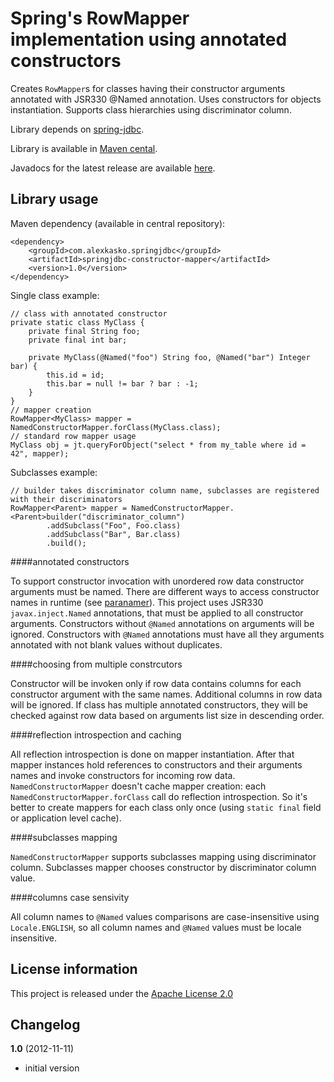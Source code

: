 Spring's RowMapper implementation using annotated constructors
==============================================================

Creates `RowMapper`s for classes having their constructor arguments annotated with JSR330 @Named annotation.
Uses constructors for objects instantiation. Supports class hierarchies using discriminator column.

Library depends on [spring-jdbc](http://static.springsource.org/spring/docs/3.0.x/spring-framework-reference/html/jdbc.html).

Library is available in [Maven cental](http://repo1.maven.org/maven2/com/alexkasko/springjdbc/).

Javadocs for the latest release are available [here](http://alexkasko.github.com/springjdbc-constructor-mapper/javadocs).

Library usage
-------------

Maven dependency (available in central repository):

    <dependency>
        <groupId>com.alexkasko.springjdbc</groupId>
        <artifactId>springjdbc-constructor-mapper</artifactId>
        <version>1.0</version>
    </dependency>

Single class example:

    // class with annotated constructor
    private static class MyClass {
        private final String foo;
        private final int bar;

        private MyClass(@Named("foo") String foo, @Named("bar") Integer bar) {
            this.id = id;
            this.bar = null != bar ? bar : -1;
        }
    }
    // mapper creation
    RowMapper<MyClass> mapper = NamedConstructorMapper.forClass(MyClass.class);
    // standard row mapper usage
    MyClass obj = jt.queryForObject("select * from my_table where id = 42", mapper);

Subclasses example:

    // builder takes discriminator column name, subclasses are registered with their discriminators
    RowMapper<Parent> mapper = NamedConstructorMapper.<Parent>builder("discriminator_column")
            .addSubclass("Foo", Foo.class)
            .addSubclass("Bar", Bar.class)
            .build();

####annotated constructors

To support constructor invocation with unordered row data constructor arguments must be named.
There are different ways to access constructor names in runtime (see <a href="http://paranamer.codehaus.org/">paranamer</a>).
This project uses JSR330 `javax.inject.Named` annotations, that must be applied to all constructor arguments.
Constructors without `@Named` annotations on arguments will be ignored.
Constructors with `@Named` annotations must have all they arguments annotated with not blank values without duplicates.

####choosing from multiple constrcutors

Constructor will be invoken only if row data contains columns for each constructor argument with the same names.
Additional columns in row data will be ignored. If class has multiple annotated constructors, they will be checked against
row data based on arguments list size in descending order.

####reflection introspection and caching

All reflection introspection is done on mapper instantiation. After that mapper instances hold references to constructors and
their arguments names and invoke constructors for incoming row data. `NamedConstructorMapper` doesn't cache mapper creation:
each `NamedConstructorMapper.forClass` call do reflection introspection. So it's better to create mappers for each class
only once (using `static final` field or application level cache).

####subclasses mapping

`NamedConstructorMapper` supports subclasses mapping using discriminator column. Subclasses mapper chooses constructor
by discriminator column value.

####columns case sensivity

All column names to `@Named` values comparisons are case-insensitive using `Locale.ENGLISH`, so all column names
and `@Named` values must be locale insensitive.

License information
-------------------

This project is released under the [Apache License 2.0](http://www.apache.org/licenses/LICENSE-2.0)

Changelog
---------

**1.0** (2012-11-11)

 * initial version